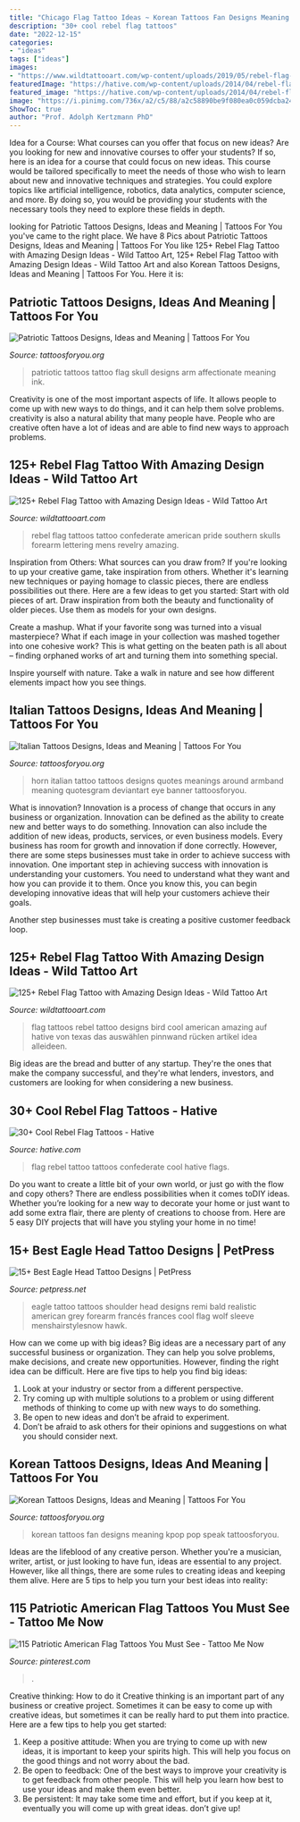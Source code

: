 ```yaml
---
title: "Chicago Flag Tattoo Ideas ~ Korean Tattoos Fan Designs Meaning Kpop Pop Speak Tattoosforyou"
description: "30+ cool rebel flag tattoos"
date: "2022-12-15"
categories:
- "ideas"
tags: ["ideas"]
images:
- "https://www.wildtattooart.com/wp-content/uploads/2019/05/rebel-flag-tattoos-3.jpg"
featuredImage: "https://hative.com/wp-content/uploads/2014/04/rebel-flag-tattoos/33-confederate-tattoo.jpg"
featured_image: "https://hative.com/wp-content/uploads/2014/04/rebel-flag-tattoos/33-confederate-tattoo.jpg"
image: "https://i.pinimg.com/736x/a2/c5/88/a2c58890be9f080ea0c059dcba246366.jpg"
ShowToc: true
author: "Prof. Adolph Kertzmann PhD"
---
```



Idea for a Course: What courses can you offer that focus on new ideas?
Are you looking for new and innovative courses to offer your students? If so, here is an idea for a course that could focus on new ideas. This course would be tailored specifically to meet the needs of those who wish to learn about new and innovative techniques and strategies. You could explore topics like artificial intelligence, robotics, data analytics, computer science, and more. By doing so, you would be providing your students with the necessary tools they need to explore these fields in depth.

	

		
looking for Patriotic Tattoos Designs, Ideas and Meaning | Tattoos For You you've came to the right place. We have 8 Pics about Patriotic Tattoos Designs, Ideas and Meaning | Tattoos For You like 125+ Rebel Flag Tattoo with Amazing Design Ideas - Wild Tattoo Art, 125+ Rebel Flag Tattoo with Amazing Design Ideas - Wild Tattoo Art and also Korean Tattoos Designs, Ideas and Meaning | Tattoos For You. Here it is:
		
    
## Patriotic Tattoos Designs, Ideas And Meaning | Tattoos For You

<img loading=lazy src="https://www.tattoosforyou.org/wp-content/uploads/2013/11/Patriotic-Tattoos-For-Men.jpg" onerror="this.onerror=null;this.src='https://tse1.mm.bing.net/th?id=OIP.pu-UJqqFex6yfJA9VIEQVQHaJ4&amp;pid=15.1';" alt="Patriotic Tattoos Designs, Ideas and Meaning | Tattoos For You">

_Source: tattoosforyou.org_

>patriotic tattoos tattoo flag skull designs arm affectionate meaning ink. 

	

Creativity is one of the most important aspects of life. It allows people to come up with new ways to do things, and it can help them solve problems. creativity is also a natural ability that many people have. People who are creative often have a lot of ideas and are able to find new ways to approach problems.

    
## 125+ Rebel Flag Tattoo With Amazing Design Ideas - Wild Tattoo Art

<img loading=lazy src="https://www.wildtattooart.com/wp-content/uploads/2019/05/rebel-flag-tattoos-27.jpg" onerror="this.onerror=null;this.src='https://tse2.mm.bing.net/th?id=OIP.CVMKrSuvdAJ_rtrjCvDsbAHaHa&amp;pid=15.1';" alt="125+ Rebel Flag Tattoo with Amazing Design Ideas - Wild Tattoo Art">

_Source: wildtattooart.com_

>rebel flag tattoos tattoo confederate american pride southern skulls forearm lettering mens revelry amazing. 

	

Inspiration from Others: What sources can you draw from?
If you're looking to up your creative game, take inspiration from others. Whether it's learning new techniques or paying homage to classic pieces, there are endless possibilities out there. Here are a few ideas to get you started: 
Start with old pieces of art. Draw inspiration from both the beauty and functionality of older pieces. Use them as models for your own designs. 

Create a mashup. What if your favorite song was turned into a visual masterpiece? What if each image in your collection was mashed together into one cohesive work? This is what getting on the beaten path is all about – finding orphaned works of art and turning them into something special. 

Inspire yourself with nature. Take a walk in nature and see how different elements impact how you see things.

    
## Italian Tattoos Designs, Ideas And Meaning | Tattoos For You

<img loading=lazy src="http://www.tattoosforyou.org/wp-content/uploads/2013/11/Italian-Tattoos-For-Men-768x1024.jpg" onerror="this.onerror=null;this.src='https://tse4.mm.bing.net/th?id=OIP.Loox8HW_BT0xjBXQQnzuagHaJ4&amp;pid=15.1';" alt="Italian Tattoos Designs, Ideas and Meaning | Tattoos For You">

_Source: tattoosforyou.org_

>horn italian tattoo tattoos designs quotes meanings around armband meaning quotesgram deviantart eye banner tattoosforyou. 

	

What is innovation?
Innovation is a process of change that occurs in any business or organization. Innovation can be defined as the ability to create new and better ways to do something. Innovation can also include the addition of new ideas, products, services, or even business models. Every business has room for growth and innovation if done correctly. However, there are some steps businesses must take in order to achieve success with innovation.
One important step in achieving success with innovation is understanding your customers. You need to understand what they want and how you can provide it to them. Once you know this, you can begin developing innovative ideas that will help your customers achieve their goals.

Another step businesses must take is creating a positive customer feedback loop.

    
## 125+ Rebel Flag Tattoo With Amazing Design Ideas - Wild Tattoo Art

<img loading=lazy src="https://www.wildtattooart.com/wp-content/uploads/2019/05/rebel-flag-tattoos-3.jpg" onerror="this.onerror=null;this.src='https://tse3.mm.bing.net/th?id=OIP.jTueJ0BDprnwbf7zjBxV6gHaJ4&amp;pid=15.1';" alt="125+ Rebel Flag Tattoo with Amazing Design Ideas - Wild Tattoo Art">

_Source: wildtattooart.com_

>flag tattoos rebel tattoo designs bird cool american amazing auf hative von texas das auswählen pinnwand rücken artikel idea alleideen. 

	

Big ideas are the bread and butter of any startup. They're the ones that make the company successful, and they're what lenders, investors, and customers are looking for when considering a new business.

    
## 30+ Cool Rebel Flag Tattoos - Hative

<img loading=lazy src="https://hative.com/wp-content/uploads/2014/04/rebel-flag-tattoos/33-confederate-tattoo.jpg" onerror="this.onerror=null;this.src='https://tse1.mm.bing.net/th?id=OIP.rbzuHp3YSnxPo8ev0U4A8QHaGg&amp;pid=15.1';" alt="30+ Cool Rebel Flag Tattoos - Hative">

_Source: hative.com_

>flag rebel tattoo tattoos confederate cool hative flags. 

	

Do you want to create a little bit of your own world, or just go with the flow and copy others? There are endless possibilities when it comes toDIY ideas. Whether you’re looking for a new way to decorate your home or just want to add some extra flair, there are plenty of creations to choose from. Here are 5 easy DIY projects that will have you styling your home in no time!

    
## 15+ Best Eagle Head Tattoo Designs | PetPress

<img loading=lazy src="https://cdn.petpress.net/wp-content/uploads/2020/06/11213659/eagle-head-tattoo-art-idea.jpg" onerror="this.onerror=null;this.src='https://tse3.mm.bing.net/th?id=OIP.ejc6bGvLbLYrUtatryZKTgHaHa&amp;pid=15.1';" alt="15+ Best Eagle Head Tattoo Designs | PetPress">

_Source: petpress.net_

>eagle tattoo tattoos shoulder head designs remi bald realistic american grey forearm francés frances cool flag wolf sleeve menshairstylesnow hawk. 

	

How can we come up with big ideas?
Big ideas are a necessary part of any successful business or organization. They can help you solve problems, make decisions, and create new opportunities. However, finding the right idea can be difficult. Here are five tips to help you find big ideas:
1. Look at your industry or sector from a different perspective.
2. Try coming up with multiple solutions to a problem or using different methods of thinking to come up with new ways to do something.
3. Be open to new ideas and don’t be afraid to experiment.
4. Don’t be afraid to ask others for their opinions and suggestions on what you should consider next.

    
## Korean Tattoos Designs, Ideas And Meaning | Tattoos For You

<img loading=lazy src="http://www.tattoosforyou.org/wp-content/uploads/2016/03/Korean-Tattoos-Pictures.jpg" onerror="this.onerror=null;this.src='https://tse4.mm.bing.net/th?id=OIP.0gaT3hs38ASYwFIljFPlGAHaFj&amp;pid=15.1';" alt="Korean Tattoos Designs, Ideas and Meaning | Tattoos For You">

_Source: tattoosforyou.org_

>korean tattoos fan designs meaning kpop pop speak tattoosforyou. 

	

Ideas are the lifeblood of any creative person. Whether you're a musician, writer, artist, or just looking to have fun, ideas are essential to any project. However, like all things, there are some rules to creating ideas and keeping them alive. Here are 5 tips to help you turn your best ideas into reality:

    
## 115 Patriotic American Flag Tattoos You Must See - Tattoo Me Now

<img loading=lazy src="https://i.pinimg.com/736x/a2/c5/88/a2c58890be9f080ea0c059dcba246366.jpg" onerror="this.onerror=null;this.src='https://tse1.mm.bing.net/th?id=OIP.mJ4ALZTkO0X8Vd3tHh_4TwAAAA&amp;pid=15.1';" alt="115 Patriotic American Flag Tattoos You Must See - Tattoo Me Now">

_Source: pinterest.com_

>. 

	

Creative thinking: How to do it
Creative thinking is an important part of any business or creative project. Sometimes it can be easy to come up with creative ideas, but sometimes it can be really hard to put them into practice. Here are a few tips to help you get started: 
1. Keep a positive attitude: When you are trying to come up with new ideas, it is important to keep your spirits high. This will help you focus on the good things and not worry about the bad. 
2. Be open to feedback: One of the best ways to improve your creativity is to get feedback from other people. This will help you learn how best to use your ideas and make them even better. 
3. Be persistent: It may take some time and effort, but if you keep at it, eventually you will come up with great ideas. don’t give up!

